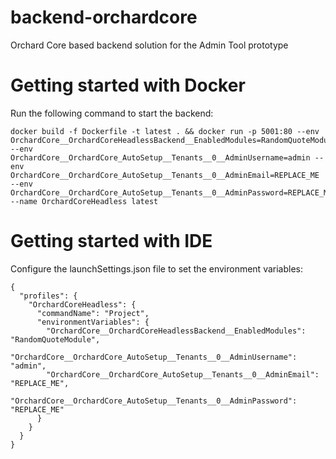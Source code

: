# backend-orchardcore
Orchard Core based backend solution for the Admin Tool prototype

# Getting started with Docker
Run the following command to start the backend:
```
docker build -f Dockerfile -t latest . && docker run -p 5001:80 --env OrchardCore__OrchardCoreHeadlessBackend__EnabledModules=RandomQuoteModule --env OrchardCore__OrchardCore_AutoSetup__Tenants__0__AdminUsername=admin --env OrchardCore__OrchardCore_AutoSetup__Tenants__0__AdminEmail=REPLACE_ME --env OrchardCore__OrchardCore_AutoSetup__Tenants__0__AdminPassword=REPLACE_ME --name OrchardCoreHeadless latest 
```

# Getting started with IDE
Configure the launchSettings.json file to set the environment variables:
```
{
  "profiles": {
    "OrchardCoreHeadless": {
      "commandName": "Project",
      "environmentVariables": {
        "OrchardCore__OrchardCoreHeadlessBackend__EnabledModules": "RandomQuoteModule",
        "OrchardCore__OrchardCore_AutoSetup__Tenants__0__AdminUsername": "admin",
        "OrchardCore__OrchardCore_AutoSetup__Tenants__0__AdminEmail": "REPLACE_ME",
        "OrchardCore__OrchardCore_AutoSetup__Tenants__0__AdminPassword": "REPLACE_ME"
      }
    }
  }
}
```